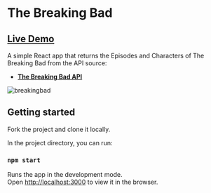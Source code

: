 # The Breaking Bad
##  [Live Demo](https://the-breaking-bad-episodes.netlify.app/)

A simple React app that returns the Episodes and Characters of The Breaking Bad from the API source:

- **[The Breaking Bad API](https://breakingbadapi.com)**

![breakingbad](https://user-images.githubusercontent.com/33829557/147543608-8dbe311b-5c9b-4713-8f66-27cf5788e142.gif)

## Getting started

Fork the project and clone it locally.<br />

In the project directory, you can run:

### `npm start`

Runs the app in the development mode.<br />
Open [http://localhost:3000](http://localhost:3000) to view it in the browser.

